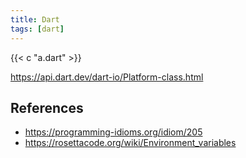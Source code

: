 ```yaml
---
title: Dart
tags: [dart]
---
```


{{< c "a.dart" >}}

<https://api.dart.dev/dart-io/Platform-class.html>

## References

- <https://programming-idioms.org/idiom/205>
- <https://rosettacode.org/wiki/Environment_variables>
